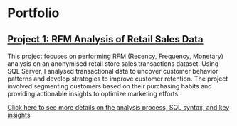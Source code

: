 # Portfolio

## [Project 1: RFM Analysis of Retail Sales Data](https://github.com/albinaglv/RFM_Analysis/blob/main/README.md)
This project focuses on performing RFM (Recency, Frequency, Monetary) analysis on an anonymised retail store sales transactions dataset. Using SQL Server, I analysed transactional data to uncover customer behavior patterns and develop strategies to improve customer retention. The project involved segmenting customers based on their purchasing habits and providing actionable insights to optimize marketing efforts.

[Click here to see more details on the analysis process, SQL syntax, and key insights](https://github.com/albinaglv/RFM_Analysis/blob/main/README.md)
